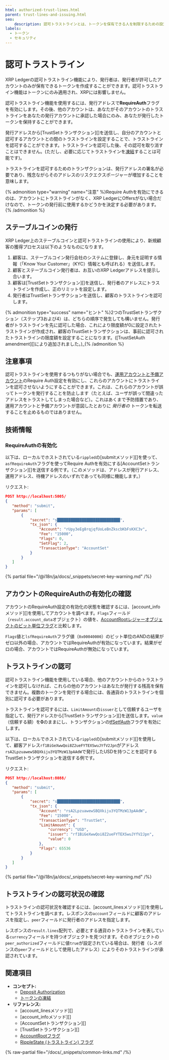 ```yaml
---
html: authorized-trust-lines.html
parent: trust-lines-and-issuing.html
seo:
    description: 認可トラストラインとは、トークンを保有できる人を制限するための設定です。
labels:
  - トークン
  - セキュリティ
---
```

# 認可トラストライン

XRP Ledgerの認可トラストライン機能により、発行者は、発行者が許可したアカウントのみが保有できるトークンを作成することができます。認可トラストライン機能はトークンにのみ適用され、XRPには影響しません。

認可トラストライン機能を使用するには、発行アドレスで**RequireAuth**フラグを有効にします。その後、他のアカウントは、あなたがそのアカウントのトラストラインをあなたの発行アカウントに承認した場合にのみ、あなたが発行したトークンを保持することができます。

発行アドレスから[TrustSetトランザクション][]を送信し、自分のアカウントと認可するアカウントとの間のトラストラインを設定することで、トラストラインを認可することができます。トラストラインを認可した後、その認可を取り消すことはできません。(ただし、必要に応じてトラストラインを[凍結](freezes.md)することは可能です)。

トラストラインを認可するためのトランザクションは、発行アドレスの署名が必要であり、残念ながらそのアドレスのリスクエクスポージャーが増加することを意味します。

{% admonition type="warning" name="注意" %}Require Authを有効にできるのは、アカウントにトラストラインがなく、XRP LedgerにOffersがない場合だけなので、トークンの発行前に使用するかどうかを決定する必要があります。{% /admonition %}

## ステーブルコインの発行

XRP Ledger上のステーブルコインと認可トラストラインの使用により、新規顧客の獲得プロセスは以下のようなものになります。

1. 顧客は、ステーブルコイン発行会社のシステムに登録し、身元を証明する情報（「Know Your Customer」（KYC）情報とも呼ばれる）を送信します。
2. 顧客とステーブルコイン発行者は、お互いのXRP Ledgerアドレスを提示し合います。
3. 顧客は[TrustSetトランザクション][]を送信し、発行者のアドレスにトラストラインを作成し、正のリミットを設定します。
4. 発行者はTrustSetトランザクションを送信し、顧客のトラストラインを認可します。

{% admonition type="success" name="ヒント" %}2つのTrustSetトランザクション（ステップ3および4）は、どちらの順序で発生しても構いません。発行者がトラストラインを先に認可した場合、これにより限度額が0に設定されたトラストラインが作成され、顧客のTrustSetトランザクションは、事前に認可されたトラストラインの限度額を設定することになります。([TrustSetAuth amendment][]により追加されました。)_{% /admonition %}
## 注意事項

認可トラストラインを使用するつもりがない場合でも、[運用アカウントと予備アカウント](../../accounts/account-types.md)のRequire Auth設定を有効にし、これらのアカウントにトラストラインを認可させないようにすることができます。これは、これらのアカウントが誤ってトークンを発行することを防止します（たとえば、ユーザが誤って間違ったアドレスをトラストしてしまった場合など）。これはあくまで予防措置であり、運用アカウントと予備アカウントが意図したとおりに _発行者の_ トークンを転送することを止めるものではありません。

## 技術情報
<!--{# TODO: split these off into one or more tutorials on using authorized trust lines, preferably with both JavaScript and Python code samples. #}-->

### RequireAuthの有効化

以下は、ローカルでホストされている`rippled`の[submitメソッド][]を使って、`asfRequireAuth`フラグを使ってRequire Authを有効にする[AccountSetトランザクション][]を送信する例です。（このメソッドは、アドレスが発行アドレス、運用アドレス、待機アドレスのいずれであっても同様に機能します。）

リクエスト:

```json
POST http://localhost:5005/
{
   "method": "submit",
   "params": [
       {
           "secret": "s████████████████████████████",
           "tx_json": {
               "Account": "rUpy3eEg8rqjqfUoLeBnZkscbKbFsKXC3v",
               "Fee": "15000",
               "Flags": 0,
               "SetFlag": 2,
               "TransactionType": "AccountSet"
           }
       }
   ]
}
```

{% partial file="/@i18n/ja/docs/_snippets/secret-key-warning.md" /%}


## アカウントのRequireAuthの有効化の確認

アカウントのRequireAuth設定の有効化の状態を確認するには、[account_infoメソッド][]を使用してアカウントを調べます。`Flags`フィールド（`result.account_data`オブジェクト）の値を、[AccountRootレジャーオブジェクトのビット単位フラグ](../../../references/protocol/ledger-data/ledger-entry-types/accountroot.md)と比較します。

`Flags`値と`lsfRequireAuth`フラグ値（`0x00040000`）のビット単位のANDの結果がゼロ以外の場合、アカウントではRequireAuthが有効になっています。結果がゼロの場合、アカウントではRequireAuthが無効になっています。

## トラストラインの認可

認可トラストライン機能を使用している場合、他のアカウントからのトラストラインを認可しなければ、これらの他のアカウントはあなたが発行する残高を保有できません。複数のトークンを発行する場合には、各通貨のトラストラインを個別に認可する必要があります。

トラストラインを認可するには、`LimitAmount`の`issuer`として信頼するユーザを指定して、発行アドレスから[TrustSetトランザクション][]を送信します。`value`（信頼する額）を**0**のままにし、トランザクションの[tfSetfAuth](../../../references/protocol/transactions/types/trustset.md#trustsetのフラグ)フラグを有効にします。

以下は、ローカルでホストされている`rippled`の[submitメソッド][]を使用して、顧客アドレス`rf1BiGeXwwQoi8Z2ueFYTEXSwuJYfV2Jpn`がアドレス`rsA2LpzuawewSBQXkiju3YQTMzW13pAAdW`で発行したUSDを持つことを認可するTrustSetトランザクションを送信する例です。

リクエスト:

```json
POST http://localhost:8088/
{
   "method": "submit",
   "params": [
       {
           "secret": "s████████████████████████████",
           "tx_json": {
               "Account": "rsA2LpzuawewSBQXkiju3YQTMzW13pAAdW",
               "Fee": "15000",
               "TransactionType": "TrustSet",
               "LimitAmount": {
                   "currency": "USD",
                   "issuer": "rf1BiGeXwwQoi8Z2ueFYTEXSwuJYfV2Jpn",
                   "value": 0
               },
               "Flags": 65536
           }
       }
   ]
}
```

{% partial file="/@i18n/ja/docs/_snippets/secret-key-warning.md" /%}


## トラストラインの認可状況の確認

トラストラインの認可状況を確認するには、[account_linesメソッド][]を使用してトラストラインを調べます。レスポンスの`account`フィールドに顧客のアドレスを指定し、`peer`フィールドに発行者のアドレスを指定します。

レスポンスの`result.lines`配列で、必要とする通貨のトラストラインを表している`currency`フィールドを持つオブジェクトを見つけます。そのオブジェクトの`peer_authorized`フィールドに値`true`が設定されている場合は、発行者（レスポンスの`peer`フィールドとして使用したアドレス）によりそのトラストラインが承認されています。

## 関連項目

- **コンセプト:**
    - [Deposit Authorization](../../accounts/depositauth.md)
    - [トークンの凍結](freezes.md)
- **リファレンス:**
    - [account_linesメソッド][]
    - [account_infoメソッド][]
    - [AccountSetトランザクション][]
    - [TrustSetトランザクション][]
    - [AccountRootフラグ](../../../references/protocol/ledger-data/ledger-entry-types/accountroot.md#accountrootのフラグ)
    - [RippleState (トラストライン) フラグ](../../../references/protocol/ledger-data/ledger-entry-types/ripplestate.md#ripplestateのフラグ)

{% raw-partial file="/docs/_snippets/common-links.md" /%}
